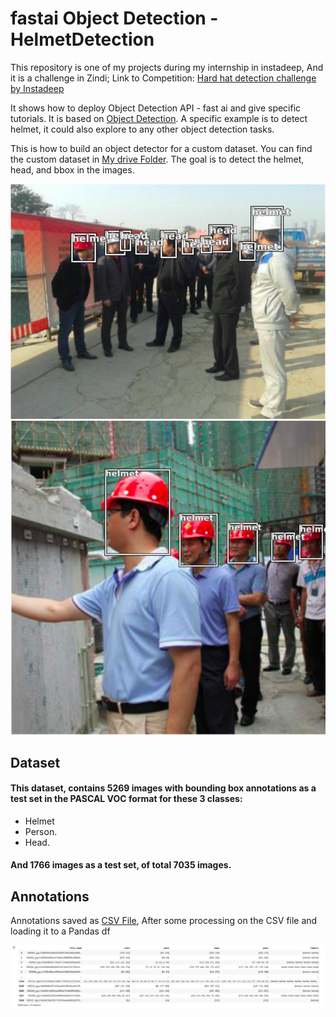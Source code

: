 # fastai  Object Detection - HelmetDetection

This repository is one of my projects during my internship in instadeep, And it is a challenge in Zindi; Link to Competition: [Hard hat detection challenge by Instadeep](https://zindi.africa/hackathons/dsc-academy-hard-hat-detection-challenge/data)

It shows how to deploy Object Detection API - fast ai and give specific tutorials. It is based on [Object Detection](https://github.com/tensorflow/models/tree/master/research/object_detection). A specific example is to detect helmet, it could also explore to any other object detection tasks.

This is how to build an object detector for a custom dataset. You can find the custom dataset in [My drive Folder](https://drive.google.com/drive/folders/1jO1PA_J6-0P_-OpgKHJhRzymHqsWdbsO?usp=sharing). The goal is to detect the helmet, head, and bbox in the images.

<p float="left">
<img src=images/111.png />
<img src=images/222.png/>
</p>

## Dataset
#### This dataset, contains 5269 images with bounding box annotations as a test set in the PASCAL VOC format for these 3 classes:

* Helmet
* Person.
* Head.

#### And 1766 images as a test set, of total 7035 images.

## Annotations
Annotations saved as [CSV File](https://drive.google.com/file/d/1RRNWCmzuGeaaF3xfQyEUjVP0abc3RO2M/view?usp=sharing), After some processing on the CSV file and loading it to a Pandas df

<p float="center">
<img src=images/333.png/>
</p>
